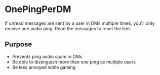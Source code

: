 # OnePingPerDM
If unread messages are sent by a user in DMs multiple times, you'll only receive one audio ping. Read the messages to reset the limit

## Purpose
- Prevents ping audio spam in DMs
- Be able to distinguish more than one ping as multiple users
- Be less annoyed while gaming
